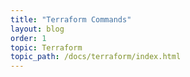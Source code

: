 ```yaml
---
title: "Terraform Commands"
layout: blog
order: 1
topic: Terraform
topic_path: /docs/terraform/index.html
---
```

